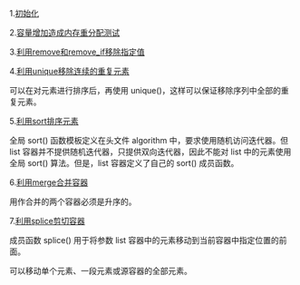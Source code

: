 
1.[初始化](01_initialize.cpp)

2.[容量增加造成内存重分配测试](02_emplace.cpp)

3.[利用remove和remove_if移除指定值](03_remove.cpp)

4.[利用unique移除连续的重复元素](04_unique.cpp)

可以在对元素进行排序后，再使用 unique()，这样可以保证移除序列中全部的重复元素。

5.[利用sort排序元素](05_sort.cpp)

全局 sort() 函数模板定义在头文件 algorithm 中，要求使用随机访问迭代器。但 list 容器并不提供随机迭代器，只提供双向迭代器，因此不能对 list 中的元素使用全局 sort() 算法。但是，list 容器定义了自己的 sort() 成员函数。

6.[利用merge合并容器](06_merge.cpp)

用作合并的两个容器必须是升序的。

7.[利用splice剪切容器](07_splice.cpp)

成员函数 splice() 用于将参数 list 容器中的元素移动到当前容器中指定位置的前面。

可以移动单个元素、一段元素或源容器的全部元素。
